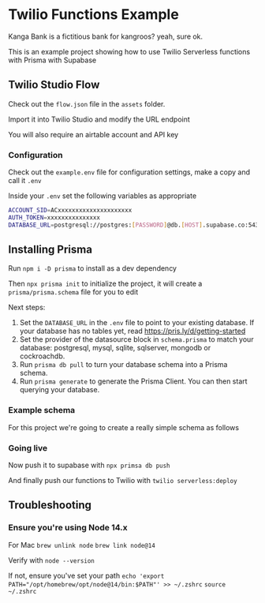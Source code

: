 # Twilio Functions Example

Kanga Bank is a fictitious bank for kangroos? yeah, sure ok.

This is an example project showing how to use Twilio Serverless functions with Prisma with Supabase

## Twilio Studio Flow

Check out the `flow.json` file in the `assets` folder.

Import it into Twilio Studio and modify the URL endpoint

You will also require an airtable account and API key

### Configuration

Check out the `example.env` file for configuration settings, make a copy and call it `.env`

Inside your `.env` set the following variables as appropriate

```sh
ACCOUNT_SID=ACxxxxxxxxxxxxxxxxxxxxx
AUTH_TOKEN=xxxxxxxxxxxxxxx
DATABASE_URL=postgresql://postgres:[PASSWORD]@db.[HOST].supabase.co:5432/postgres
```

## Installing Prisma

Run `npm i -D prisma` to install as a dev dependency

Then `npx prisma init` to initialize the project, it will create a `prisma/prisma.schema` file for you to edit

Next steps:

1. Set the `DATABASE_URL` in the `.env` file to point to your existing database. If your database has no tables yet, read https://pris.ly/d/getting-started
2. Set the provider of the datasource block in `schema.prisma` to match your database: postgresql, mysql, sqlite, sqlserver, mongodb or cockroachdb.
3. Run `prisma db pull` to turn your database schema into a Prisma schema.
4. Run `prisma generate` to generate the Prisma Client. You can then start querying your database.

### Example schema

For this project we're going to create a really simple schema as follows

### Going live

Now push it to supabase with `npx primsa db push`

And finally push our functions to Twilio with `twilio serverless:deploy`

## Troubleshooting

### Ensure you're using Node 14.x

For Mac
`brew unlink node`
`brew link node@14`

Verify with
`node --version`

If not, ensure you've set your path
`echo 'export PATH="/opt/homebrew/opt/node@14/bin:$PATH"' >> ~/.zshrc`
`source ~/.zshrc`
